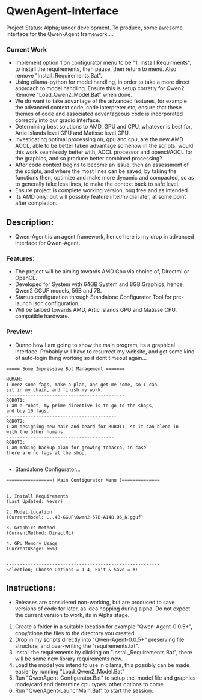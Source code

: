 # QwenAgent-Interface
Project Status: Alpha; under development. To produce, some awesome interface for the Qwen-Agent framework....

### Current Work
- Implement option 1 on configurator menu to be "1. Install Requirments", to install the requirements, then pause, then return to menu. Also remove "Install_Requirements.Bat".
- Using ollama-python for model handling, in order to take a more direct approach to model handling. Ensure this is setup corretly for Qwen2. Remove "Load_Qwen2_Model.Bat" when done.
- We do want to take advantage of the advanced features, for example the advanced context code, code interpreter etc, ensure that these themes of code and associated advantageous code is incorporated correctly into our gradio interface.
- Determining best solutions to AMD, GPU and CPU, whatever is best for, Artic Islands level GPU and Matisse level CPU.
- Investigating optimal processing on, gpu and cpu, are the new AMD AOCL, able to be better taken advantage somehow in the scripts, would this work seamlessly better with, AOCL processor and opencl/AOCL for the graphics, and so produce better combined processing?
- After code context begins to become an issue, then an assessment of the scripts, and where the most lines can be saved, by taking the functions then, optimize and make more dynamic and compacted, so as to generally take less lines, to make the context back to safe level. 
- Ensure project is complete working version, bug free and as intended.
- Its AMD only, but will possibly feature intel/nvidia later, at some point after completion.

## Description:
- Qwen-Agent is an agent framework, hence here is my drop in advanced interface for Qwen-Agent. 

### Features:
- The project will be aiming towards AMD Gpu via choice of, Directml or OpenCL.
- Developed for System with 64GB System and 8GB Graphics, hence, Qwen2 GGUF models, 56B and 7B. 
- Startup configuration through Standalone Configurator Tool for pre-launch json configuration.
- Will be tailoed towards AMD, Artic Islands GPU and Matisse CPU, compatible hardware.

### Preview:
- Dunno how I am going to show the main program, its a graphical interface. Probably will have to resurrect my website, and get some kind of auto-login thing working so it dont timeout again...
```
===== Some Impressive Bot Management =======

HUMAN:
I neez some fags, make a plan, and get me some, so I can
sit in my chair, and finish my work.
--------------------------------------------
ROBOT1:
I am a robot, my prime directive is to go to the shops,
and buy 10 fags.
-----------------------------------------
ROBOT2:
I am designing new hair and beard for ROBOT1, so it can blend-in
with the other humans.
----------------------------------------
ROBOT3:
I am making backup plan for growing tobacco, in case
there are no fags at the shop.


```
- Standalone Configurator...
```
=================( Main Configurator Menu )==============


1. Install Requirements
(Last Updated: Never)

2. Model Location
(CurrentModel: ...4B-GGUF\Qwen2-57B-A14B.Q6_K.gguf)

3. Graphics Method
(CurrentMethod: DirectML)

4. GPU Memory Usage
(CurrentUsage: 66%)


---------------------------------------------------------
Selection; Choose Options = 1-4, Exit & Save = X:

```

## Instructions:
- Releases are considered non-working, but are produced to save versions of code for later, as idea hopping during alpha. Do not expect the current version to work, its in Alpha stage.
1. Create a folder in a suitable location for example "Qwen-Agent-0.0.5+", copy/clone the files to the directory you created.
2. Drop in my scripts directly into "Qwen-Agent-0.0.5+" preserving file structure, and over-writing the "requirements.txt".
3. Install the requirements by clicking on "Install_Requirements.Bat", there will be some new library requirements now.
4. Load the model you intend to use in ollama, this possibly can be made easier by running "Load_Qwen2_Model.Bat"
5. Run "QwenAgent-Configurator.Bat" to setup the, model file and graphics mode/card and determine cpu types. other options to come.
6. Run "QwenAgent-LaunchMain.Bat" to start the session. 


